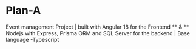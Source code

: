 # Plan-A
Event management Project | built with Angular 18 for the Frontend ** &amp; ** Nodejs with Express, Prisma ORM and SQL Server for the backend | Base language -Typescript  
 
